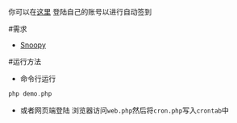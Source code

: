 你可以在[这里](http://www.friparia.com/tieba/web.php) 登陆自己的账号以进行自动签到

#需求
* [Snoopy](http://sourceforge.net/projects/snoopy/)

#运行方法
* 命令行运行
```php
php demo.php
```
* 或者网页端登陆
浏览器访问`web.php`然后将`cron.php`写入`crontab`中
